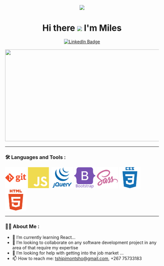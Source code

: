 <div id="header" align="center">
  <img src="https://media.giphy.com/media/ibE2G1af8aMZG/giphy.gif" width="100"/>
  <h1>
    Hi there
    <img src="https://media.giphy.com/media/QuhfLAWmsrjP2HKtdf/giphy.gif" width="30px"/>
    I'm Miles
  </h1>
  
  <div id="badges">
    <a href="www.linkedin.com/in/miles-mosweu09">
      <img src="https://img.shields.io/badge/LinkedIn-blue?style=for-the-badge&logo=linkedin&logoColor=white" alt="LinkedIn Badge"/>
    </a>
  </div>
  <img src="https://komarev.com/ghpvc/?username=Timbar09&style=flat-square&color=orange" alt=""/>
  
  <div align="center">
    <img src="https://media.giphy.com/media/lfBKXBz4ut56BDYOHf/giphy.gif" width="600" height="300"/>
  </div>
</div>

---

### :hammer_and_wrench: Languages and Tools :

<div>
  <img src="https://github.com/devicons/devicon/blob/master/icons/git/git-plain-wordmark.svg" margin-right="50" title="Git" **alt="Git" width="70" height="70"/>
  <img src="https://github.com/devicons/devicon/blob/master/icons/javascript/javascript-plain.svg" title="JavaScript" alt="JavaScript" width="70" height="70"/>&nbsp;
  <img src="https://github.com/devicons/devicon/blob/master/icons/jquery/jquery-plain-wordmark.svg" title="jQuery" **alt="jQuery" width="70" height="70"/>
  <img src="https://github.com/devicons/devicon/blob/master/icons/bootstrap/bootstrap-plain-wordmark.svg" title="Bootstrap" **alt="Bootstrap" width="70" height="70"/>
  <img src="https://github.com/devicons/devicon/blob/master/icons/sass/sass-original.svg" title="sass" **alt="sass" width="70" height="70"/>
  <img src="https://github.com/devicons/devicon/blob/master/icons/css3/css3-plain-wordmark.svg"  title="CSS3" alt="CSS" width="70" height="70"/>&nbsp;
  <img src="https://github.com/devicons/devicon/blob/master/icons/html5/html5-plain-wordmark.svg" title="HTML5" alt="HTML" width="70" height="70"/>&nbsp;
</div>

---

### :man_technologist: About Me :

  - 🌱 I’m currently learning React...
  - 👯 I’m looking to collaborate on any software development project in any area of that require my expertise
  - 🤔 I’m looking for help with getting into the job market ...
  - 📫 How to reach me: tshipimontsho@gmail.com, +267 75733183
